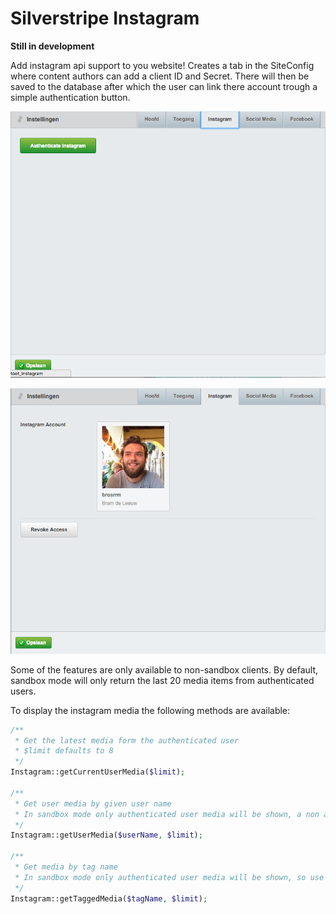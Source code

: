 # Silverstripe Instagram

**Still in development**

Add instagram api support to you website! Creates a tab in the SiteConfig where content authors can add a client ID and Secret.
There will then be saved to the database after which the user can link there account trough a simple authentication button.

![authenticate](screenshots/authenticate.png)

![authenticated](screenshots/authenticated.png)

Some of the features are only available to non-sandbox clients.
By default, sandbox mode will only return the last 20 media items from authenticated users. 

To display the instagram media the following methods are available:
```php
/**
 * Get the latest media form the authenticated user
 * $limit defaults to 8
 */
Instagram::getCurrentUserMedia($limit);

/**
 * Get user media by given user name
 * In sandbox mode only authenticated user media will be shown, a non authenticated user name would return an empty array
 */
Instagram::getUserMedia($userName, $limit);

/**
 * Get media by tag name
 * In sandbox mode only authenticated user media will be shown, so use tags that are being used by the authenticated user
 */
Instagram::getTaggedMedia($tagName, $limit);
```